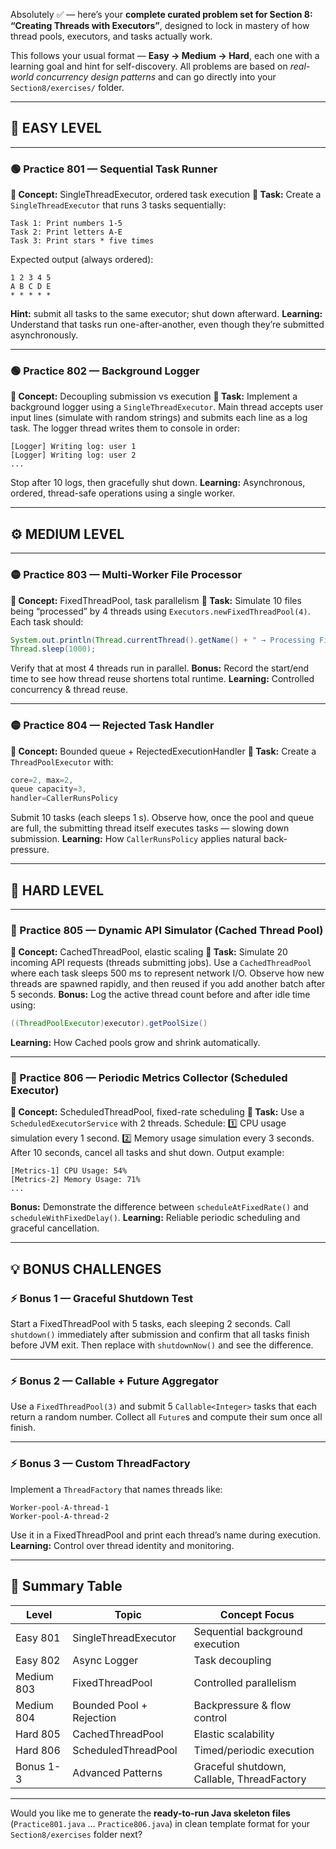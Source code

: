 Absolutely ✅ — here’s your **complete curated problem set for Section 8: “Creating Threads with Executors”**, designed to lock in mastery of how thread pools, executors, and tasks actually work.

This follows your usual format — **Easy → Medium → Hard**, each one with a learning goal and hint for self-discovery.
All problems are based on *real-world concurrency design patterns* and can go directly into your `Section8/exercises/` folder.

---

## 🧩 **EASY LEVEL**

---

### **🟢 Practice 801 — Sequential Task Runner**

**🎯 Concept:** SingleThreadExecutor, ordered task execution
**🧠 Task:**
Create a `SingleThreadExecutor` that runs 3 tasks sequentially:

```text
Task 1: Print numbers 1-5  
Task 2: Print letters A-E  
Task 3: Print stars * five times
```

Expected output (always ordered):

```
1 2 3 4 5  
A B C D E  
* * * * *
```

**Hint:** submit all tasks to the same executor; shut down afterward.
**Learning:** Understand that tasks run one-after-another, even though they’re submitted asynchronously.

---

### **🟢 Practice 802 — Background Logger**

**🎯 Concept:** Decoupling submission vs execution
**🧠 Task:**
Implement a background logger using a `SingleThreadExecutor`.
Main thread accepts user input lines (simulate with random strings) and submits each line as a log task.
The logger thread writes them to console in order:

```
[Logger] Writing log: user 1
[Logger] Writing log: user 2
...
```

Stop after 10 logs, then gracefully shut down.
**Learning:** Asynchronous, ordered, thread-safe operations using a single worker.

---

## ⚙️ **MEDIUM LEVEL**

---

### **🟡 Practice 803 — Multi-Worker File Processor**

**🎯 Concept:** FixedThreadPool, task parallelism
**🧠 Task:**
Simulate 10 files being “processed” by 4 threads using `Executors.newFixedThreadPool(4)`.
Each task should:

```java
System.out.println(Thread.currentThread().getName() + " → Processing File " + id);
Thread.sleep(1000);
```

Verify that at most 4 threads run in parallel.
**Bonus:** Record the start/end time to see how thread reuse shortens total runtime.
**Learning:** Controlled concurrency & thread reuse.

---

### **🟡 Practice 804 — Rejected Task Handler**

**🎯 Concept:** Bounded queue + RejectedExecutionHandler
**🧠 Task:**
Create a `ThreadPoolExecutor` with:

```java
core=2, max=2,
queue capacity=3,
handler=CallerRunsPolicy
```

Submit 10 tasks (each sleeps 1 s).
Observe how, once the pool and queue are full, the submitting thread itself executes tasks — slowing down submission.
**Learning:** How `CallerRunsPolicy` applies natural back-pressure.

---

## 🔬 **HARD LEVEL**

---

### **🔴 Practice 805 — Dynamic API Simulator (Cached Thread Pool)**

**🎯 Concept:** CachedThreadPool, elastic scaling
**🧠 Task:**
Simulate 20 incoming API requests (threads submitting jobs).
Use a `CachedThreadPool` where each task sleeps 500 ms to represent network I/O.
Observe how new threads are spawned rapidly, and then reused if you add another batch after 5 seconds.
**Bonus:** Log the active thread count before and after idle time using:

```java
((ThreadPoolExecutor)executor).getPoolSize()
```

**Learning:** How Cached pools grow and shrink automatically.

---

### **🔴 Practice 806 — Periodic Metrics Collector (Scheduled Executor)**

**🎯 Concept:** ScheduledThreadPool, fixed-rate scheduling
**🧠 Task:**
Use a `ScheduledExecutorService` with 2 threads.
Schedule:
1️⃣ CPU usage simulation every 1 second.
2️⃣ Memory usage simulation every 3 seconds.
After 10 seconds, cancel all tasks and shut down.
Output example:

```
[Metrics-1] CPU Usage: 54%
[Metrics-2] Memory Usage: 71%
...
```

**Bonus:** Demonstrate the difference between `scheduleAtFixedRate()` and `scheduleWithFixedDelay()`.
**Learning:** Reliable periodic scheduling and graceful cancellation.

---

## 💡 **BONUS CHALLENGES**

### **⚡ Bonus 1 — Graceful Shutdown Test**

Start a FixedThreadPool with 5 tasks, each sleeping 2 seconds.
Call `shutdown()` immediately after submission and confirm that all tasks finish before JVM exit.
Then replace with `shutdownNow()` and see the difference.

---

### **⚡ Bonus 2 — Callable + Future Aggregator**

Use a `FixedThreadPool(3)` and submit 5 `Callable<Integer>` tasks that each return a random number.
Collect all `Future`s and compute their sum once all finish.

---

### **⚡ Bonus 3 — Custom ThreadFactory**

Implement a `ThreadFactory` that names threads like:

```
Worker-pool-A-thread-1
Worker-pool-A-thread-2
```

Use it in a FixedThreadPool and print each thread’s name during execution.
**Learning:** Control over thread identity and monitoring.

---

## 🧠 **Summary Table**

| Level      | Topic                    | Concept Focus                              |
| ---------- | ------------------------ | ------------------------------------------ |
| Easy 801   | SingleThreadExecutor     | Sequential background execution            |
| Easy 802   | Async Logger             | Task decoupling                            |
| Medium 803 | FixedThreadPool          | Controlled parallelism                     |
| Medium 804 | Bounded Pool + Rejection | Backpressure & flow control                |
| Hard 805   | CachedThreadPool         | Elastic scalability                        |
| Hard 806   | ScheduledThreadPool      | Timed/periodic execution                   |
| Bonus 1-3  | Advanced Patterns        | Graceful shutdown, Callable, ThreadFactory |

---

Would you like me to generate the **ready-to-run Java skeleton files** (`Practice801.java` … `Practice806.java`) in clean template format for your `Section8/exercises` folder next?
